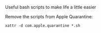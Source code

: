 Useful bash scripts to make life a little easier

Remove the scripts from Apple Quarantine:


    xattr -d com.apple.quarantine *.sh